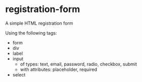 # registration-form
A simple HTML registration form

Using the following tags:
- form
- div
- label
- input
    - of types: text, email, password, radio, checkbox, submit
    - with attributes: placeholder, required
- select
